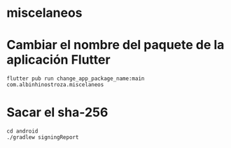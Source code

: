 # miscelaneos

# Cambiar el nombre del paquete de la aplicación Flutter
```
flutter pub run change_app_package_name:main com.albinhinostroza.miscelaneos
```

# Sacar el sha-256
```
cd android
./gradlew signingReport
```

